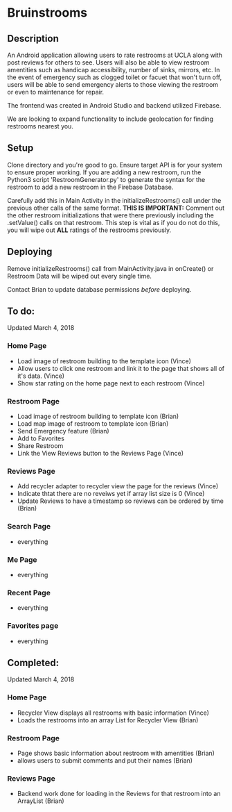 # Bruinstrooms

## Description

An Android application allowing users to rate restrooms at UCLA along with
post reviews for others to see. Users will also be able to view restroom
amentities such as handicap accessibility, number of sinks, mirrors, etc.
In the event of emergency such as clogged toilet or facuet that won't turn off,
users will be able to send emergency alerts to those viewing the restroom or
even to maintenance for repair. 

The frontend was created in Android Studio and backend utilized Firebase.

We are looking to expand functionality to include geolocation for finding
restrooms nearest you.

## Setup

Clone directory and you're good to go. Ensure target API is for your system to ensure proper working. 
If you are adding a new restroom, run the Python3 script 'RestroomGenerator.py' to generate
the syntax for the restroom to add a new restroom in the Firebase Database.

Carefully add this in Main Activity in the initializeRestrooms() call under the previous other calls
of the same format. **THIS IS IMPORTANT:** Comment out the other restroom initializations that were there
previously including the .setValue() calls on that restroom. This step is vital as if you do not do this,
you will wipe out **ALL** ratings of the restrooms previously. 

## Deploying

Remove initializeRestrooms() call from MainActivity.java in onCreate() or Restroom Data will be wiped 
out every single time. 

Contact Brian to update database permissions *before* deploying. 

## To do:
Updated March 4, 2018

### Home Page
- Load image of restroom building to the template icon (Vince)
- Allow users to click one restroom and link it to the page that shows all of it's data. (Vince)
- Show star rating on the home page next to each restroom (Vince)

### Restroom Page
- Load image of restroom building to template icon (Brian)
- Load map image of restroom to template icon (Brian)
- Send Emergency feature (Brian)
- Add to Favorites
- Share Restroom 
- Link the View Reviews button to the Reviews Page (Vince)

### Reviews Page
- Add recycler adapter to recycler view the page for the reviews (Vince)
- Indicate thtat there are no reveiws yet if array list size is 0 (Vince)
- Update Reviews to have a timestamp so reviews can be ordered by time (Brian) 

### Search Page
- everything

### Me Page
- everything

### Recent Page
- everything

### Favorites page
- everything

## Completed:
Updated March 4, 2018

### Home Page
- Recycler View displays all restrooms with basic information (Vince)
- Loads the restrooms into an array List for Recycler View (Brian) 

### Restroom Page
- Page shows basic information about restroom with amentities (Brian)
- allows users to submit comments and put their names (Brian)

### Reviews Page
- Backend work done for loading in the Reviews for that restroom into an ArrayList (Brian)

